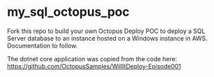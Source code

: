 # my_sql_octopus_poc
Fork this repo to build your own Octopus Deploy POC to deploy a SQL Server database to an instance hosted on a Windows instance in AWS. Documentation to follow.

The dotnet core application was copied from the code here:
https://github.com/OctopusSamples/WillItDeploy-Episode001

